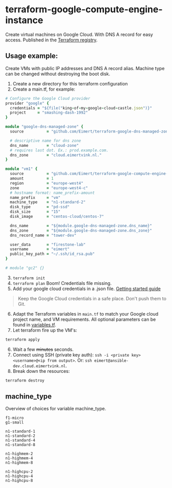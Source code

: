 # terraform-google-compute-engine-instance

Create virtual machines on Google Cloud. With DNS A record for easy access. Published in the [Terraform registry](https://registry.terraform.io/modules/Eimert/compute-engine-instance/).

## Usage example:

Create VMs with public IP addresses and DNS A record alias. Machine type can be changed without destroying the boot disk.

1. Create a new directory for this terraform configuration
2. Create a main.tf, for example:
```ruby
# Configure the Google Cloud provider
provider "google" {
  credentials = "${file("king-of-my-google-cloud-castle.json")}"
  project     = "smashing-dash-1992"
}

module "google-dns-managed-zone" {
  source          = "github.com/Eimert/terraform-google-dns-managed-zone"

  # descriptive name for dns zone
  dns_name        = "cloud-zone"
  # requires last dot. Ex.: prod.example.com.
  dns_zone        = "cloud.eimertvink.nl."
}

module "vm1" {
  source          = "github.com/Eimert/terraform-google-compute-engine-instance"
  amount          = 1
  region          = "europe-west4"
  zone            = "europe-west4-c"
  # hostname format: name_prefix-amount
  name_prefix     = "vm"
  machine_type    = "n1-standard-2"
  disk_type       = "pd-ssd"
  disk_size       = "15"
  disk_image      = "centos-cloud/centos-7"

  dns_name        = "${module.google-dns-managed-zone.dns_name}"
  dns_zone        = "${module.google-dns-managed-zone.dns_zone}"
  dns_record_name = "tower-dev"

  user_data       = "firestone-lab"
  username        = "eimert"
  public_key_path = "~/.ssh/id_rsa.pub"
}

# module "gc2" {}
```
3. ```terraform init```
4. ```terraform plan``` Boom! Credentials file missing.
5. Add your google cloud credentials in a .json file. [Getting started guide](https://www.terraform.io/docs/providers/google/getting_started.html#adding-credentials)

> Keep the Google Cloud credentials in a safe place. Don't push them to Git.

6. Adapt the Terraform variables in `main.tf` to match your Google cloud project name, and VM requirements. All optional parameters can be found in [variables.tf](./variables.tf).
5. Let terraform fire up the VM's:
```bash
terraform apply
```
6. Wait a few ~~minutes~~ seconds.
7. Connect using SSH (private key auth): `ssh -i <private key> <username>@<ip from output>`. Or: `ssh eimert@ansible-dev.cloud.eimertvink.nl`.
8. Break down the resources:
```bash
terraform destroy
```

## machine_type
Overview of choices for variable machine_type.
```
f1-micro
g1-small

n1-standard-1
n1-standard-2
n1-standard-4
n1-standard-8

n1-highmem-2
n1-highmem-4
n1-highmem-8

n1-highcpu-2
n1-highcpu-4
n1-highcpu-8
```

